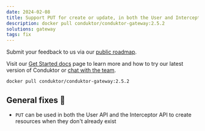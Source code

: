 ```yaml
---
date: 2024-02-08
title: Support PUT for create or update, in both the User and Interceptor APIs
description: docker pull conduktor/conduktor-gateway:2.5.2
solutions: gateway
tags: fix
---
```


Submit your feedback to us via our [public roadmap](https://product.conduktor.help/?utm_source=changelog&utm_medium=webpage&utm_campaign=).

Visit our [Get Started docs](https://docs.conduktor.io/gateway/?utm_source=changelog&utm_medium=webpage&utm_campaign=) page to learn more and how to try our latest version of Conduktor or [chat with the team](https://www.conduktor.io/contact/sales/?utm_source=changelog&utm_medium=webpage&utm_campaign=data_quality_24).

`docker pull conduktor/conduktor-gateway:2.5.2`


## General fixes 🔨

- `PUT` can be used in both the User API and the Interceptor API to create resources when they don't already exist
